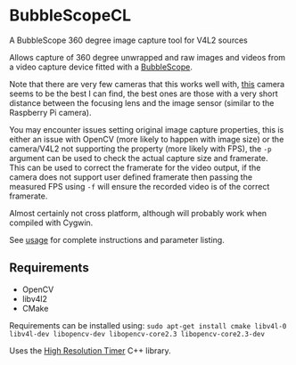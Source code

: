 BubbleScopeCL
=============

A BubbleScope 360 degree image capture tool for V4L2 sources

Allows capture of 360 degree unwrapped and raw images and videos from a video capture device fitted with a [BubbleScope](http://store.bubblepix.com/).

Note that there are very few cameras that this works well with, [this](http://www.maplin.co.uk/p/zyno-1080p-hd-webcam-a98la) camera seems to be the best I can find, the best ones are those with a very short distance between the focusing lens and the image sensor (similar to the Raspberry Pi camera).

You may encounter issues setting original image capture properties, this is either an issue with OpenCV (more likely to happen with image size) or the camera/V4L2 not supporting the property (more likely with FPS), the ```-p``` argument can be used to check the actual capture size and framerate.   
This can be used to correct the framerate for the video output, if the camera does not support user defined framerate then passing the measured FPS using ```-f``` will ensure the recorded video is of the correct framerate.

Almost certainly not cross platform, although will probably work when compiled with Cygwin.

See [usage](https://github.com/DanNixon/BubbleScopeCL/blob/master/USAGE.md) for complete instructions and parameter listing.

Requirements
------------

  - OpenCV
  - libv4l2
  - CMake

Requirements can be installed using: ```sudo apt-get install cmake libv4l-0 libv4l-dev libopencv-dev libopencv-core2.3 libopencv-core2.3-dev```

Uses the [High Resolution Timer](http://www.songho.ca/misc/timer/timer.html) C++ library.
